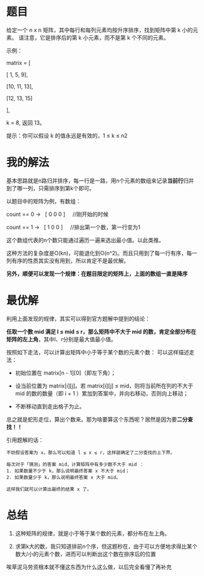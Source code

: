 # 题目

给定一个 n x n 矩阵，其中每行和每列元素均按升序排序，找到矩阵中第 k 小的元素。
请注意，它是排序后的第 k 小元素，而不是第 k 个不同的元素。

示例：

matrix = [

   [ 1,  5,  9],

   [10, 11, 13],

   [12, 13, 15]

],

k = 8, 返回 13。

提示：你可以假设 k 的值永远是有效的，1 ≤ k ≤ n2

# 我的解法

基本思路就是n路归并排序，每一行是一路，用n个元素的数组来记录**当前行**归并到了哪一列，只需排序到第k个即可。

以题目中的矩阵为例，有数组：

count == 0 ->  &nbsp;&nbsp;[ 0 0 0 ]&nbsp;&nbsp;&nbsp;&nbsp;     //刚开始的时候

count == 1 ->&nbsp;&nbsp;  [ 1 0 0 ]&nbsp;&nbsp;&nbsp;&nbsp;     //排出第一个数，第一行变为1

这个数组代表的n个数只能通过遍历一遍来选出最小值。以此类推。

这种方法的复杂度是O(kn)，可能退化到O(n^2)。而且只用到了每一行有序，每一列有序的性质其实没有用到，所以肯定不是最优解。

**另外，顺便可以发现一个规律：在题目限定的矩阵上，上面的数组一直是降序**

# 最优解

利用上面发现的规律，其实可以得到官方题解中提到的结论：

**任取一个数 mid 满足 l ≤ mid ≤ r，那么矩阵中不大于 mid 的数，肯定全部分布在矩阵的左上角**，其中l、r分别是最大值最小值。

按照如下走法，可以计算出矩阵中小于等于某个数的元素个数：
可以这样描述走法：

* 初始位置在 matrix[n - 1][0]（即左下角）；

* 设当前位置为 matrix[i][j]。若 matrix[i][j] ≤ mid，则将当前所在列的不大于 mid 的数的数量（即 i + 1 ）累加到答案中，并向右移动，否则向上移动；

* 不断移动直到走出格子为止。

总之就是蛇形走位，算出个数来。那为啥要算这个东西呢？居然是因为要**二分查找！！**

引用题解的话：
```
不妨假设答案为 x，那么可以知道 l ≤ x ≤ r，这样就确定了二分查找的上下界。

每次对于「猜测」的答案 mid，计算矩阵中有多少数不大于 mid ：
1. 如果数量不少于 k，那么说明最终答案 x 不大于 mid；
2. 如果数量少于 k，那么说明最终答案 x 大于 mid。

这样我们就可以计算出最终的结果 x 了。

```

# 总结

1. 这种矩阵的规律，就是小于等于某个数的元素，都分布在左上角。

2. 求第k大的数，我只知道排前n个序，但这题秒在，由于可以方便地求得比某个数大/小的元素个数，进而可以判断出这个数在排序后的位置

唉草泥马劳资根本就不懂这东西为什么这么做，以后完全看懂了再补充